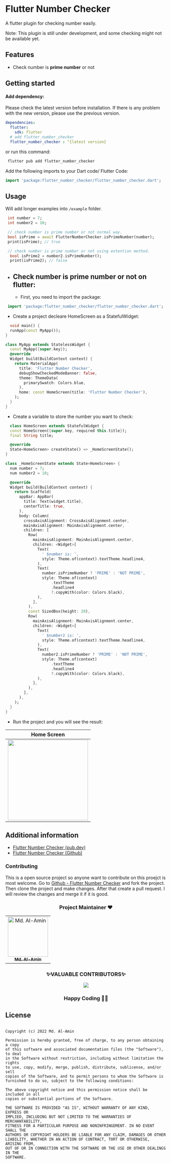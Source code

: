<!--
This README describes the package. If you publish this package to pub.dev,
this README's contents appear on the landing page for your package.

For information about how to write a good package README, see the guide for
[writing package pages](https://dart.dev/guides/libraries/writing-package-pages).

For general information about developing packages, see the Dart guide for
[creating packages](https://dart.dev/guides/libraries/create-library-packages)
and the Flutter guide for
[developing packages and plugins](https://flutter.dev/developing-packages).
-->
# Flutter Number Checker

A flutter plugin for checking number easily.

Note: This plugin is still under development, and some checking might not be available yet.

## Features

- Check number is <b>prime number</b> or not

## Getting started

 #### Add dependency:
 Please check the latest version before installation. If there is any problem with the new version, please use the previous version.




```yaml
dependencies:
  flutter:
    sdk: flutter
  # add flutter_number_checker
  flutter_number_checker : ^{latest version}
```

or run this command:

```bash
 flutter pub add flutter_number_checker
 ```

Add the following imports to your Dart code/ Flutter Code:

```dart
import 'package:flutter_number_checker/flutter_number_checker.dart';
```

## Usage

Will add longer examples into `/example` folder.

```dart
 int number = 7;
 int number2 = 10;

 // check number is prime number or not normal way.
 bool isPrime = await FlutterNumberChecker.isPrimeNumber(number);
 print(isPrime); // true

 // check number is prime number or not using extention method.
  bool isPrime2 = number2.isPrimeNumber();
  print(isPrime2); // false
```

 - ## Check number is prime number or not on flutter:
   - First, you need to import the package:
   
 ```dart
  import 'package:flutter_number_checker/flutter_number_checker.dart';
```

   - Create a project decleare HomeScreen as a StatefulWidget:

```dart
  void main() {
  runApp(const MyApp());
}

class MyApp extends StatelessWidget {
  const MyApp({super.key});
  @override
  Widget build(BuildContext context) {
    return MaterialApp(
      title: 'Flutter Number Checker',
      debugShowCheckedModeBanner: false,
      theme: ThemeData(
        primarySwatch: Colors.blue,
      ),
      home: const HomeScreen(title: 'Flutter Number Checker'),
    );
  }
}
```

   - Create a variable to store the number you want to check:

```dart
  class HomeScreen extends StatefulWidget {
  const HomeScreen({super.key, required this.title});
  final String title;

  @override
  State<HomeScreen> createState() => _HomeScreenState();
}

class _HomeScreenState extends State<HomeScreen> {
  num number = 7;
  num number2 = 10;

  @override
  Widget build(BuildContext context) {
    return Scaffold(
      appBar: AppBar(
        title: Text(widget.title),
        centerTitle: true,
      ),
      body: Column(
        crossAxisAlignment: CrossAxisAlignment.center,
        mainAxisAlignment: MainAxisAlignment.center,
        children: [
          Row(
            mainAxisAlignment: MainAxisAlignment.center,
            children: <Widget>[
              Text(
                ' $number is: ',
                style: Theme.of(context).textTheme.headline4,
              ),
              Text(
                number.isPrimeNumber ? 'PRIME' : 'NOT PRIME',
                style: Theme.of(context)
                    .textTheme
                    .headline4
                    ?.copyWith(color: Colors.black),
              ),
            ],
          ),
          const SizedBox(height: 20),
          Row(
            mainAxisAlignment: MainAxisAlignment.center,
            children: <Widget>[
              Text(
                ' $number2 is: ',
                style: Theme.of(context).textTheme.headline4,
              ),
              Text(
                number2.isPrimeNumber ? 'PRIME' : 'NOT PRIME',
                style: Theme.of(context)
                    .textTheme
                    .headline4
                    ?.copyWith(color: Colors.black),
              ),
            ],
          ),
        ],
      ),
    );
  }
}
```

  - Run the project and you will see the result:

| Home Screen |
|:--:|
| <img src="example/screenshots/flutter_number_check_example.png" width = "250"> |


## Additional information

- [Flutter Number Checker (pub.dev)](https://pub.dev/packages/flutter_number_checker)
- [Flutter Number Checker (Github)](https://github.com/alamin-karno/flutter_number_checker)



### Contributing
This is a open source project so anyone want to contribute on this proejct is most welcome. Go to [Github - Flutter Number Checker](https://github.com/alamin-karno/flutter_number_checker) and fork the project. Then clone the project and make changes. After that create a pull request. I will review the changes and merge it if it is good.

<h3 align=center> Project Maintainer ❤️ </h3>
<p align="center">
<table align="center">
  <tbody><tr>
     <td align="center">
     <a href="https://github.com/alamin-karno">
     <img alt="Md. Al-Amin" src="https://avatars.githubusercontent.com/alamin-karno" width="125px;"> <br>
     <sub><b> Md. Al-Amin </b></sub>
     </a><br></td></tr>
     </tbody> </table> </p>


<h3 align="center"> ✨VALUABLE CONTRIBUTORS✨ </h3>
<p align="center">
<a href="https://github.com/alamin-karno/flutter_number_checker/graphs/contributors">
  <img src="https://contrib.rocks/image?repo=alamin-karno/flutter_number_checker" />
</a>
</p>
<h3 align="center"> Happy Coding 👨‍💻 </h3>


## License

```MIT License

Copyright (c) 2022 Md. Al-Amin

Permission is hereby granted, free of charge, to any person obtaining a copy
of this software and associated documentation files (the "Software"), to deal
in the Software without restriction, including without limitation the rights
to use, copy, modify, merge, publish, distribute, sublicense, and/or sell
copies of the Software, and to permit persons to whom the Software is
furnished to do so, subject to the following conditions:

The above copyright notice and this permission notice shall be included in all
copies or substantial portions of the Software.

THE SOFTWARE IS PROVIDED "AS IS", WITHOUT WARRANTY OF ANY KIND, EXPRESS OR
IMPLIED, INCLUDING BUT NOT LIMITED TO THE WARRANTIES OF MERCHANTABILITY,
FITNESS FOR A PARTICULAR PURPOSE AND NONINFRINGEMENT. IN NO EVENT SHALL THE
AUTHORS OR COPYRIGHT HOLDERS BE LIABLE FOR ANY CLAIM, DAMAGES OR OTHER
LIABILITY, WHETHER IN AN ACTION OF CONTRACT, TORT OR OTHERWISE, ARISING FROM,
OUT OF OR IN CONNECTION WITH THE SOFTWARE OR THE USE OR OTHER DEALINGS IN THE
SOFTWARE.
```
